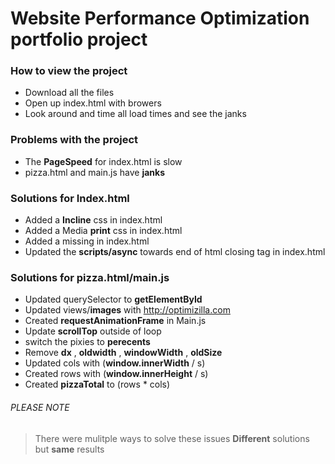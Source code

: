 
# Website Performance Optimization portfolio project

### How to view the project
  - Download all the files
  - Open up index.html with browers
  - Look around and time all load times and see the janks

### Problems with the project
  - The __PageSpeed__ for index.html is slow
  - pizza.html and main.js have __janks__

### Solutions for Index.html
  - Added a __Incline__ css in index.html
  - Added a Media __print__ css in index.html
  - Added a missing __</div>__ in index.html
  - Updated the __scripts/async__ towards end of html closing tag in index.html

### Solutions for pizza.html/main.js
  - Updated querySelector to __getElementById__ 
  - Updated views/__images__ with http://optimizilla.com 
  - Created __requestAnimationFrame__ in Main.js
  - Update __scrollTop__ outside of loop
  - switch the pixies to __perecents__
  - Remove __dx__ , __oldwidth__ , __windowWidth__ , __oldSize__ 
  - Updated cols with (__window.innerWidth__ / s)
  - Created rows with (__window.innerHeight__ / s)
  - Created __pizzaTotal__ to (rows * cols)




###### PLEASE NOTE 
  >    There were mulitple ways to solve these issues
  >     __Different__ solutions but __same__ results 


